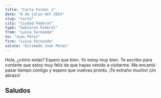 ```yaml
---
title: "Carta Formal 1"
date: "8 de julio del 2024"
slug: "carta"
city: "Ciudad Federal"
type: "Gobierno Federal"
from: "Luisa Fernanda"
to: "Juan Pérez"
firm: "Luisa Fernanda"
salute: "Estimado Juan Pérez"
---
```


Hola, ¿cómo estás? Espero que bien. Yo estoy muy bien. Te escribo para contarte que estoy muy feliz de que hayas venido a visitarme. Me encantó pasar tiempo contigo y espero que vuelvas pronto. ¡Te extraño mucho! ¡Un abrazo! 

## Saludos

